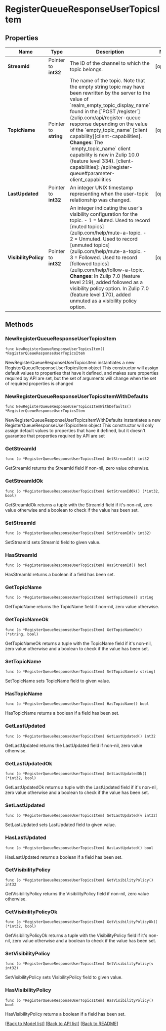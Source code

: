 # RegisterQueueResponseUserTopicsItem

## Properties

Name | Type | Description | Notes
------------ | ------------- | ------------- | -------------
**StreamId** | Pointer to **int32** | The ID of the channel to which the topic belongs.  | [optional] 
**TopicName** | Pointer to **string** | The name of the topic.  Note that the empty string topic may have been rewritten by the server to the value of &#x60;realm_empty_topic_display_name&#x60; found in the [&#x60;POST /register&#x60;](zulip.com/api/register-queue response depending on the value of the &#x60;empty_topic_name&#x60; [client capability][client-capabilities].  **Changes**: The &#x60;empty_topic_name&#x60; client capability is new in Zulip 10.0 (feature level 334).  [client-capabilities]: /api/register-queue#parameter-client_capabilities  | [optional] 
**LastUpdated** | Pointer to **int32** | An integer UNIX timestamp representing when the user-topic relationship was changed.  | [optional] 
**VisibilityPolicy** | Pointer to **int32** | An integer indicating the user&#39;s visibility configuration for the topic.  - 1 &#x3D; Muted. Used to record [muted topics](zulip.com/help/mute-a-topic. - 2 &#x3D; Unmuted. Used to record [unmuted topics](zulip.com/help/mute-a-topic. - 3 &#x3D; Followed. Used to record [followed topics](zulip.com/help/follow-a-topic.  **Changes**: In Zulip 7.0 (feature level 219), added followed as a visibility policy option.  In Zulip 7.0 (feature level 170), added unmuted as a visibility policy option.  | [optional] 

## Methods

### NewRegisterQueueResponseUserTopicsItem

`func NewRegisterQueueResponseUserTopicsItem() *RegisterQueueResponseUserTopicsItem`

NewRegisterQueueResponseUserTopicsItem instantiates a new RegisterQueueResponseUserTopicsItem object
This constructor will assign default values to properties that have it defined,
and makes sure properties required by API are set, but the set of arguments
will change when the set of required properties is changed

### NewRegisterQueueResponseUserTopicsItemWithDefaults

`func NewRegisterQueueResponseUserTopicsItemWithDefaults() *RegisterQueueResponseUserTopicsItem`

NewRegisterQueueResponseUserTopicsItemWithDefaults instantiates a new RegisterQueueResponseUserTopicsItem object
This constructor will only assign default values to properties that have it defined,
but it doesn't guarantee that properties required by API are set

### GetStreamId

`func (o *RegisterQueueResponseUserTopicsItem) GetStreamId() int32`

GetStreamId returns the StreamId field if non-nil, zero value otherwise.

### GetStreamIdOk

`func (o *RegisterQueueResponseUserTopicsItem) GetStreamIdOk() (*int32, bool)`

GetStreamIdOk returns a tuple with the StreamId field if it's non-nil, zero value otherwise
and a boolean to check if the value has been set.

### SetStreamId

`func (o *RegisterQueueResponseUserTopicsItem) SetStreamId(v int32)`

SetStreamId sets StreamId field to given value.

### HasStreamId

`func (o *RegisterQueueResponseUserTopicsItem) HasStreamId() bool`

HasStreamId returns a boolean if a field has been set.

### GetTopicName

`func (o *RegisterQueueResponseUserTopicsItem) GetTopicName() string`

GetTopicName returns the TopicName field if non-nil, zero value otherwise.

### GetTopicNameOk

`func (o *RegisterQueueResponseUserTopicsItem) GetTopicNameOk() (*string, bool)`

GetTopicNameOk returns a tuple with the TopicName field if it's non-nil, zero value otherwise
and a boolean to check if the value has been set.

### SetTopicName

`func (o *RegisterQueueResponseUserTopicsItem) SetTopicName(v string)`

SetTopicName sets TopicName field to given value.

### HasTopicName

`func (o *RegisterQueueResponseUserTopicsItem) HasTopicName() bool`

HasTopicName returns a boolean if a field has been set.

### GetLastUpdated

`func (o *RegisterQueueResponseUserTopicsItem) GetLastUpdated() int32`

GetLastUpdated returns the LastUpdated field if non-nil, zero value otherwise.

### GetLastUpdatedOk

`func (o *RegisterQueueResponseUserTopicsItem) GetLastUpdatedOk() (*int32, bool)`

GetLastUpdatedOk returns a tuple with the LastUpdated field if it's non-nil, zero value otherwise
and a boolean to check if the value has been set.

### SetLastUpdated

`func (o *RegisterQueueResponseUserTopicsItem) SetLastUpdated(v int32)`

SetLastUpdated sets LastUpdated field to given value.

### HasLastUpdated

`func (o *RegisterQueueResponseUserTopicsItem) HasLastUpdated() bool`

HasLastUpdated returns a boolean if a field has been set.

### GetVisibilityPolicy

`func (o *RegisterQueueResponseUserTopicsItem) GetVisibilityPolicy() int32`

GetVisibilityPolicy returns the VisibilityPolicy field if non-nil, zero value otherwise.

### GetVisibilityPolicyOk

`func (o *RegisterQueueResponseUserTopicsItem) GetVisibilityPolicyOk() (*int32, bool)`

GetVisibilityPolicyOk returns a tuple with the VisibilityPolicy field if it's non-nil, zero value otherwise
and a boolean to check if the value has been set.

### SetVisibilityPolicy

`func (o *RegisterQueueResponseUserTopicsItem) SetVisibilityPolicy(v int32)`

SetVisibilityPolicy sets VisibilityPolicy field to given value.

### HasVisibilityPolicy

`func (o *RegisterQueueResponseUserTopicsItem) HasVisibilityPolicy() bool`

HasVisibilityPolicy returns a boolean if a field has been set.


[[Back to Model list]](../README.md#documentation-for-models) [[Back to API list]](../README.md#documentation-for-api-endpoints) [[Back to README]](../README.md)


